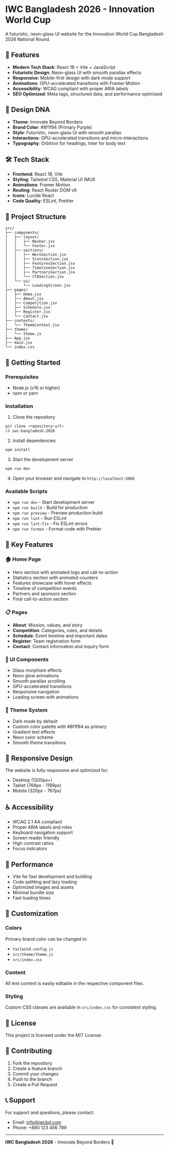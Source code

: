 # IWC Bangladesh 2026 - Innovation World Cup

A futuristic, neon-glass UI website for the Innovation World Cup Bangladesh 2026 National Round.

## 🚀 Features

- **Modern Tech Stack**: React 18 + Vite + JavaScript
- **Futuristic Design**: Neon-glass UI with smooth parallax effects
- **Responsive**: Mobile-first design with dark mode support
- **Animations**: GPU-accelerated transitions with Framer Motion
- **Accessibility**: WCAG compliant with proper ARIA labels
- **SEO Optimized**: Meta tags, structured data, and performance optimized

## 🎨 Design DNA

- **Theme**: Innovate Beyond Borders
- **Brand Color**: #8f1f94 (Primary Purple)
- **Style**: Futuristic, neon-glass UI with smooth parallax
- **Interactions**: GPU-accelerated transitions and micro-interactions
- **Typography**: Orbitron for headings, Inter for body text

## 🛠️ Tech Stack

- **Frontend**: React 18, Vite
- **Styling**: Tailwind CSS, Material UI (MUI)
- **Animations**: Framer Motion
- **Routing**: React Router DOM v6
- **Icons**: Lucide React
- **Code Quality**: ESLint, Prettier

## 📁 Project Structure

```
src/
├── components/
│   ├── layout/
│   │   ├── Navbar.jsx
│   │   └── Footer.jsx
│   ├── sections/
│   │   ├── HeroSection.jsx
│   │   ├── StatsSection.jsx
│   │   ├── FeaturesSection.jsx
│   │   ├── TimelineSection.jsx
│   │   ├── PartnersSection.jsx
│   │   └── CTASection.jsx
│   └── ui/
│       └── LoadingScreen.jsx
├── pages/
│   ├── Home.jsx
│   ├── About.jsx
│   ├── Competition.jsx
│   ├── Schedule.jsx
│   ├── Register.jsx
│   └── Contact.jsx
├── contexts/
│   └── ThemeContext.jsx
├── theme/
│   └── theme.js
├── App.jsx
├── main.jsx
└── index.css
```

## 🚀 Getting Started

### Prerequisites

- Node.js (v16 or higher)
- npm or yarn

### Installation

1. Clone the repository
```bash
git clone <repository-url>
cd iwc-bangladesh-2026
```

2. Install dependencies
```bash
npm install
```

3. Start the development server
```bash
npm run dev
```

4. Open your browser and navigate to `http://localhost:3000`

### Available Scripts

- `npm run dev` - Start development server
- `npm run build` - Build for production
- `npm run preview` - Preview production build
- `npm run lint` - Run ESLint
- `npm run lint:fix` - Fix ESLint errors
- `npm run format` - Format code with Prettier

## 🎯 Key Features

### 🏠 Home Page
- Hero section with animated logo and call-to-action
- Statistics section with animated counters
- Features showcase with hover effects
- Timeline of competition events
- Partners and sponsors section
- Final call-to-action section

### 📋 Pages
- **About**: Mission, values, and story
- **Competition**: Categories, rules, and details
- **Schedule**: Event timeline and important dates
- **Register**: Team registration form
- **Contact**: Contact information and inquiry form

### 🎨 UI Components
- Glass morphism effects
- Neon glow animations
- Smooth parallax scrolling
- GPU-accelerated transitions
- Responsive navigation
- Loading screen with animations

### 🌙 Theme System
- Dark mode by default
- Custom color palette with #8f1f94 as primary
- Gradient text effects
- Neon color scheme
- Smooth theme transitions

## 📱 Responsive Design

The website is fully responsive and optimized for:
- Desktop (1200px+)
- Tablet (768px - 1199px)
- Mobile (320px - 767px)

## ♿ Accessibility

- WCAG 2.1 AA compliant
- Proper ARIA labels and roles
- Keyboard navigation support
- Screen reader friendly
- High contrast ratios
- Focus indicators

## 🚀 Performance

- Vite for fast development and building
- Code splitting and lazy loading
- Optimized images and assets
- Minimal bundle size
- Fast loading times

## 🔧 Customization

### Colors
Primary brand color can be changed in:
- `tailwind.config.js`
- `src/theme/theme.js`
- `src/index.css`

### Content
All text content is easily editable in the respective component files.

### Styling
Custom CSS classes are available in `src/index.css` for consistent styling.

## 📄 License

This project is licensed under the MIT License.

## 🤝 Contributing

1. Fork the repository
2. Create a feature branch
3. Commit your changes
4. Push to the branch
5. Create a Pull Request

## 📞 Support

For support and questions, please contact:
- Email: info@iwcbd.com
- Phone: +880 123 456 789

---

**IWC Bangladesh 2026** - Innovate Beyond Borders 🌟
